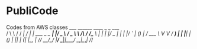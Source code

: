 # PubliCode
Codes from AWS classes
     ___        ______     ____ _                 _  ___  
    / \ \      / / ___|   / ___| | ___  _   _  __| |/ _ \ 
   / _ \ \ /\ / /\___ \  | |   | |/ _ \| | | |/ _` | (_) |
  / ___ \ V  V /  ___) | | |___| | (_) | |_| | (_| |\__, |
 /_/   \_\_/\_/  |____/   \____|_|\___/ \__,_|\__,_|  /_/ 
